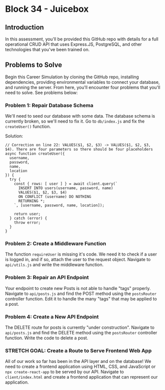 # Block 34 - Juicebox

## Introduction

In this assessment, you'll be provided this GitHub repo with details for a full operational CRUD API that uses Express.JS, PostgreSQL, and other technologies that you've been trained on. 

## Problems to Solve

Begin this Career Simulation by cloning the GitHub repo, installing dependencies, providing environmental variables to connect your database, and running the server. From here, you'll encounter four problems that you'll need to solve. See problems below:

### Problem 1: Repair Database Schema

We'll need to seed our database with some data. The database schema is currently broken, so we'll need to fix it. Go to `db/index.js` and fix the `createUser()` function.

Solution:
```
// Correction on line 22: VALUES($1, $2, $3) -> VALUES($1, $2, $3, $4). There are four parameters so there should be four placeholders
async function createUser({ 
  username, 
  password,
  name,
  location
}) {
  try {
    const { rows: [ user ] } = await client.query(`
      INSERT INTO users(username, password, name) 
      VALUES($1, $2, $3, $4) 
      ON CONFLICT (username) DO NOTHING 
      RETURNING *;
    `, [username, password, name, location]);

    return user;
  } catch (error) {
    throw error;
  }
} 
```
### Problem 2: Create a Middleware Function

The function `requireUser` is missing it's code. We need it to check if a user is logged in, and if so, attach the user to the request object. Navigate to `api/utils.js` and write the middleware function.

### Problem 3: Repair an API Endpoint

Your endpoint to create new Posts is not able to handle "tags" properly. Navigate to `api/posts.js` and find the POST method using the `postsRouter` controller function. Edit it to handle the many "tags" that may be applied to a post.

### Problem 4: Create a New API Endpoint

The DELETE route for posts is currently "under construction". Navigate to `api/posts.js` and find the DELETE method using the `postsRouter` controller function. Write the code to delete a post.

### STRETCH GOAL: Create a Route to Serve Frontend Web App

All of our work so far has been in the API layer and on the database! We need to create a frontend application using HTML, CSS, and JavaScript or `npx create-react-app` to be served by our API. Navigate to `client/index.html` and create a frontend application that can represent our application. 
